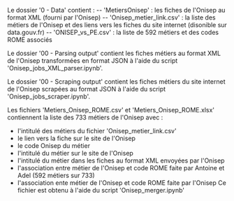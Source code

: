 Le dossier '0 - Data' contient :
-- 'MetiersOnisep' : les fiches de l'Onisep au format XML (fourni par l'Onisep)
-- 'Onisep_metier_link.csv' : la liste des métiers de l'Onisep et des liens vers les fiches du site internet (disonible sur data.gouv.fr)
-- 'ONISEP_vs_PE.csv' : la liste de 592 métiers et des codes ROME associés

Le dossier '00 - Parsing output' contient les fiches métiers au format XML de l'Onisep transformées en format JSON à l'aide du script 'Onisep_jobs_XML_parser.ipynb'.

Le dossier '00 - Scraping output' contient les fiches métiers du site internet de l'Onisep scrapées au format JSON à l'aide du script 'Onisep_jobs_scraper.ipynb'.

Les fichiers 'Metiers_Onisep_ROME.csv' et 'Metiers_Onisep_ROME.xlsx' contiennent la liste des 733 métiers de l'Onisep avec :
- l'intitulé des métiers du fichier 'Onisep_metier_link.csv'
- le lien vers la fiche sur le site de l'Onisep
- le code Onisep du métier
- l'intitulé du métier sur le site de l'Onisep
- l'intitulé du métier dans les fiches au format XML envoyées par l'Onisep
- l'association entre métier de l'Onisep et code ROME faite par Antoine et Adel (592 métiers sur 733)
- l'association ente métier de l'Onisep et code ROME faite par l'Onisep
Ce fichier est obtenu à l'aide du script 'Onisep_merger.ipynb'